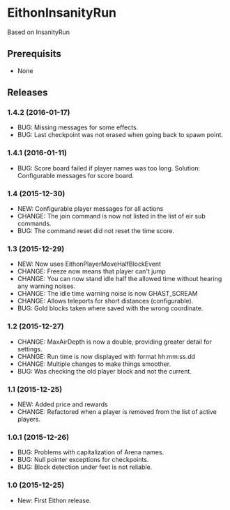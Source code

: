 # EithonInsanityRun

Based on InsanityRun

## Prerequisits

* None

## Releases

### 1.4.2 (2016-01-17)

* BUG: Missing messages for some effects.
* BUG: Last checkpoint was not erased when going back to spawn point.

### 1.4.1 (2016-01-11)

* BUG: Score board failed if player names was too long. Solution: Configurable messages for score board. 

### 1.4 (2015-12-30)

* NEW: Configurable player messages for all actions
* CHANGE: The join command is now not listed in the list of eir sub commands.
* BUG: The command reset did not reset the time score.

### 1.3 (2015-12-29)

* NEW: Now uses EithonPlayerMoveHalfBlockEvent
* CHANGE: Freeze now means that player can't jump
* CHANGE: You can now stand idle half the allowed time without hearing any warning noises.
* CHANGE: The idle time warning noise is now GHAST_SCREAM
* CHANGE: Allows teleports for short distances (configurable).
* BUG: Gold blocks taken where saved with the wrong coordinate.

### 1.2 (2015-12-27)

* CHANGE: MaxAirDepth is now a double, providing greater detail for settings.
* CHANGE: Run time is now displayed with format hh:mm:ss.dd
* CHANGE: Multiple changes to make things smoother.
* BUG: Was checking the old player block and not the current.

### 1.1 (2015-12-25)

* NEW: Added price and rewards
* CHANGE: Refactored when a player is removed from the list of active players.

### 1.0.1 (2015-12-26)

* BUG: Problems with capitalization of Arena names.
* BUG: Null pointer exceptions for checkpoints.
* BUG: Block detection under feet is not reliable.

### 1.0 (2015-12-25)

* New: First Eithon release.
